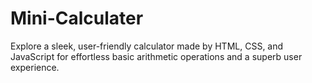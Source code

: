 # Mini-Calculater
Explore a sleek, user-friendly calculator made by HTML, CSS, and JavaScript for effortless basic arithmetic operations and a superb user experience.
